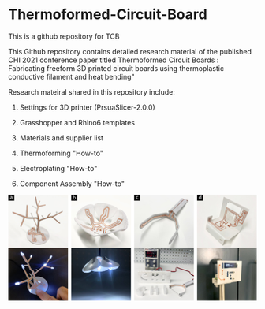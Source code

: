 # Thermoformed-Circuit-Board
This is a github repository for TCB


This Github repository contains detailed research material of the published CHI 2021 conference paper titled Thermoformed Circuit Boards : Fabricating freeform 3D printed circuit boards using thermoplastic conductive filament and heat bending"

Research mateiral shared in this repository include:

1. Settings for 3D printer (PrsuaSlicer-2.0.0)

2. Grasshopper and Rhino6 templates

3. Materials and supplier list

4. Thermoforming "How-to"

5. Electroplating "How-to"

5. Component Assembly "How-to"

![](images/tcb_samples.jpg)
